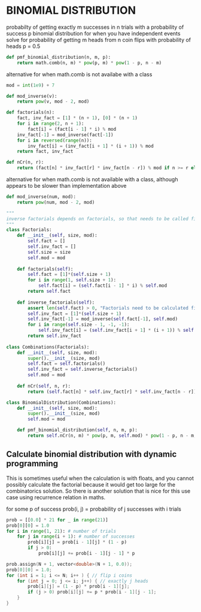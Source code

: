 # BINOMIAL DISTRIBUTION


probabilty of getting exactly m successes in n trials with a probability of success p
binomial distribution for when you have independent events
solve for probability of getting m heads from n coin flips with probability of heads p = 0.5

```py
def pmf_binomial_distribution(n, m, p):
    return math.comb(n, m) * pow(p, m) * pow(1 - p, n - m)
```

alternative for when math.comb is not availabe with a class

```py
mod = int(1e9) + 7

def mod_inverse(v):
    return pow(v, mod - 2, mod)

def factorials(n):
    fact, inv_fact = [1] * (n + 1), [0] * (n + 1)
    for i in range(2, n + 1):
        fact[i] = (fact[i - 1] * i) % mod
    inv_fact[-1] = mod_inverse(fact[-1])
    for i in reversed(range(n)):
        inv_fact[i] = (inv_fact[i + 1] * (i + 1)) % mod
    return fact, inv_fact

def nCr(n, r):
    return (fact[n] * inv_fact[r] * inv_fact[n - r]) % mod if n >= r else 0
```

alternative for when math.comb is not available with a class, although appears to be slower than implementation above

```py
def mod_inverse(num, mod):
    return pow(num, mod - 2, mod)

"""
inverse factorials depends on factorials, so that needs to be called first
"""
class Factorials:
    def __init__(self, size, mod):
        self.fact = []
        self.inv_fact = []
        self.size = size
        self.mod = mod
    
    def factorials(self):
        self.fact = [1]*(self.size + 1)
        for i in range(1, self.size + 1):
            self.fact[i] = (self.fact[i - 1] * i) % self.mod
        return self.fact
    
    def inverse_factorials(self):
        assert len(self.fact) > 0, "Factorials need to be calculated first"
        self.inv_fact = [1]*(self.size + 1)
        self.inv_fact[-1] = mod_inverse(self.fact[-1], self.mod)
        for i in range(self.size - 1, -1, -1):
            self.inv_fact[i] = (self.inv_fact[i + 1] * (i + 1)) % self.mod
        return self.inv_fact
    
class Combinations(Factorials):
    def __init__(self, size, mod):
        super().__init__(size, mod)
        self.fact = self.factorials()
        self.inv_fact = self.inverse_factorials()
        self.mod = mod
    
    def nCr(self, n, r):
        return (self.fact[n] * self.inv_fact[r] * self.inv_fact[n - r]) % self.mod

class BinomialDistribution(Combinations):
    def __init__(self, size, mod):
        super().__init__(size, mod)
        self.mod = mod

    def pmf_binomial_distribution(self, n, m, p):
        return self.nCr(n, m) * pow(p, m, self.mod) * pow(1 - p, n - m, self.mod)
```


## Calculate binomial distribution with dynamic programming

This is sometimes useful when the calculation is with floats, and you cannot possibly calculate the factorial because it would get too large for the combinatorics solution.  So there is another solution that is nice for this use case using recurrence relation in maths.

for some p of success
prob(i, j) = probability of j successes with i trials

```py
prob = [[0.0] * 21 for _ in range(21)]
prob[0][0] = 1.0
for i in range(1, 21): # number of trials
    for j in range(i + 1): # number of successes
        prob[i][j] = prob[i - 1][j] * (1 - p)
        if j > 0:
            prob[i][j] += prob[i - 1][j - 1] * p
```

```cpp
prob.assign(N + 1, vector<double>(N + 1, 0.0));
prob[0][0] = 1.0;
for (int i = 1; i <= N; i++ ) { // flip i coins
    for (int j = 0; j <= i; j++) { // exactly j heads
        prob[i][j] = (1 - p) * prob[i - 1][j];
        if (j > 0) prob[i][j] += p * prob[i - 1][j - 1];
    }
}
```